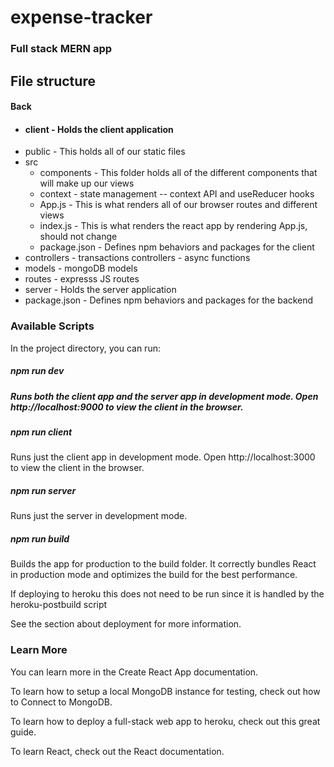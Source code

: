 # expense-tracker
### Full stack MERN  app 

## File structure
<h4>Back</h4>

<ul>
<li>
<h4> client - Holds the client application</h4>
</li>
<li>
public - This holds all of our static files
</li>

<li>
src
<ul>
<li>
components - This folder holds all of the different components that will make up our views
</li>
<li>
context  - state management -- context API and useReducer hooks 
</li>
<li>
App.js - This is what renders all of our browser routes and different views
</li>
<li>
index.js - This is what renders the react app by rendering App.js, should not change
</li>
<li>
package.json - Defines npm behaviors and packages for the client
</li>
</ul>
</li>

<li>
controllers - transactions controllers - async functions
</li>
<li>
models  - mongoDB models
</li>
<li>
routes - expresss JS routes 
</li>
<li>
server -  Holds the server application
</li>

<li>
package.json - Defines npm behaviors and packages for the backend
</li>
</ul>


### Available Scripts
In the project directory, you can run:

<h5> npm run dev <h5> 
Runs both the client app and the server app in development mode.
Open http://localhost:9000 to view the client in the browser.

<h5>npm run client</h5>
Runs just the client app in development mode.
Open http://localhost:3000 to view the client in the browser.

<h5>npm run server </h5>
Runs just the server in development mode.

<h5> npm run build </h5>
Builds the app for production to the build folder.
It correctly bundles React in production mode and optimizes the build for the best performance.

If deploying to heroku this does not need to be run since it is handled by the heroku-postbuild script

See the section about deployment for more information.

### Learn More
You can learn more in the Create React App documentation.

To learn how to setup a local MongoDB instance for testing, check out how to Connect to MongoDB.

To learn how to deploy a full-stack web app to heroku, check out this great guide.

To learn React, check out the React documentation.



